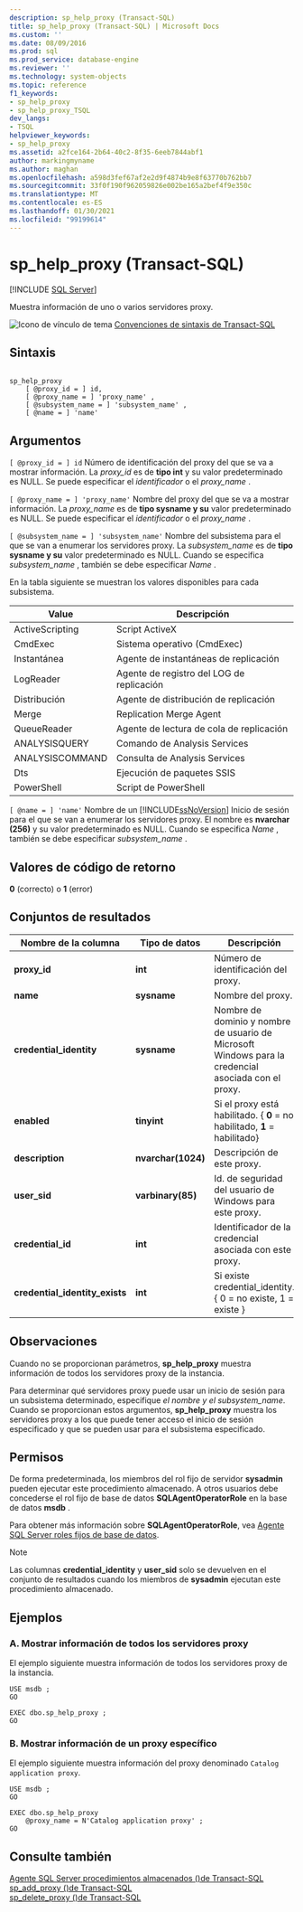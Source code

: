 ```yaml
---
description: sp_help_proxy (Transact-SQL)
title: sp_help_proxy (Transact-SQL) | Microsoft Docs
ms.custom: ''
ms.date: 08/09/2016
ms.prod: sql
ms.prod_service: database-engine
ms.reviewer: ''
ms.technology: system-objects
ms.topic: reference
f1_keywords:
- sp_help_proxy
- sp_help_proxy_TSQL
dev_langs:
- TSQL
helpviewer_keywords:
- sp_help_proxy
ms.assetid: a2fce164-2b64-40c2-8f35-6eeb7844abf1
author: markingmyname
ms.author: maghan
ms.openlocfilehash: a598d3fef67af2e2d9f4874b9e8f63770b762bb7
ms.sourcegitcommit: 33f0f190f962059826e002be165a2bef4f9e350c
ms.translationtype: MT
ms.contentlocale: es-ES
ms.lasthandoff: 01/30/2021
ms.locfileid: "99199614"
---
```

# <a name="sp_help_proxy-transact-sql"></a>sp_help_proxy (Transact-SQL)
[!INCLUDE [SQL Server](../../includes/applies-to-version/sqlserver.md)]

  Muestra información de uno o varios servidores proxy.  
  
 ![Icono de vínculo de tema](../../database-engine/configure-windows/media/topic-link.gif "Icono de vínculo de tema") [Convenciones de sintaxis de Transact-SQL](../../t-sql/language-elements/transact-sql-syntax-conventions-transact-sql.md)  
  
## <a name="syntax"></a>Sintaxis  
  
```  
  
sp_help_proxy   
    [ @proxy_id = ] id,  
    [ @proxy_name = ] 'proxy_name' ,  
    [ @subsystem_name = ] 'subsystem_name' ,  
    [ @name = ] 'name'  
```  
  
## <a name="arguments"></a>Argumentos  
`[ @proxy_id = ] id` Número de identificación del proxy del que se va a mostrar información. La *proxy_id* es de **tipo int** y su valor predeterminado es NULL. Se puede especificar el *identificador* o el *proxy_name* .  
  
`[ @proxy_name = ] 'proxy_name'` Nombre del proxy del que se va a mostrar información. La *proxy_name* es de **tipo sysname y su** valor predeterminado es NULL. Se puede especificar el *identificador* o el *proxy_name* .  
  
`[ @subsystem_name = ] 'subsystem_name'` Nombre del subsistema para el que se van a enumerar los servidores proxy. La *subsystem_name* es de **tipo sysname y su** valor predeterminado es NULL. Cuando se especifica *subsystem_name* , también se debe especificar *Name* .  
  
 En la tabla siguiente se muestran los valores disponibles para cada subsistema.  
  
|Value|Descripción|  
|-----------|-----------------|  
|ActiveScripting|Script ActiveX|  
|CmdExec|Sistema operativo (CmdExec)|  
|Instantánea|Agente de instantáneas de replicación|  
|LogReader|Agente de registro del LOG de replicación|  
|Distribución|Agente de distribución de replicación|  
|Merge|Replication Merge Agent|  
|QueueReader|Agente de lectura de cola de replicación|  
|ANALYSISQUERY|Comando de Analysis Services|  
|ANALYSISCOMMAND|Consulta de Analysis Services|  
|Dts|Ejecución de paquetes SSIS|  
|PowerShell|Script de PowerShell|  
  
`[ @name = ] 'name'` Nombre de un [!INCLUDE[ssNoVersion](../../includes/ssnoversion-md.md)] Inicio de sesión para el que se van a enumerar los servidores proxy. El nombre es **nvarchar (256)** y su valor predeterminado es NULL. Cuando se especifica *Name* , también se debe especificar *subsystem_name* .  
  
## <a name="return-code-values"></a>Valores de código de retorno  
 **0** (correcto) o **1** (error)  
  
## <a name="result-sets"></a>Conjuntos de resultados  
  
|Nombre de la columna|Tipo de datos|Descripción|  
|-----------------|---------------|-----------------|  
|**proxy_id**|**int**|Número de identificación del proxy.|  
|**name**|**sysname**|Nombre del proxy.|  
|**credential_identity**|**sysname**|Nombre de dominio y nombre de usuario de Microsoft Windows para la credencial asociada con el proxy.|  
|**enabled**|**tinyint**|Si el proxy está habilitado. { **0** = no habilitado, **1** = habilitado}|  
|**description**|**nvarchar(1024)**|Descripción de este proxy.|  
|**user_sid**|**varbinary(85)**|Id. de seguridad del usuario de Windows para este proxy.|  
|**credential_id**|**int**|Identificador de la credencial asociada con este proxy.|  
|**credential_identity_exists**|**int**|Si existe credential_identity. { 0 = no existe, 1 = existe }|  
  
## <a name="remarks"></a>Observaciones  
 Cuando no se proporcionan parámetros, **sp_help_proxy** muestra información de todos los servidores proxy de la instancia.  
  
 Para determinar qué servidores proxy puede usar un inicio de sesión para un subsistema determinado, especifique *el nombre y el* *subsystem_name*. Cuando se proporcionan estos argumentos, **sp_help_proxy** muestra los servidores proxy a los que puede tener acceso el inicio de sesión especificado y que se pueden usar para el subsistema especificado.  
  
## <a name="permissions"></a>Permisos  
 De forma predeterminada, los miembros del rol fijo de servidor **sysadmin** pueden ejecutar este procedimiento almacenado. A otros usuarios debe concederse el rol fijo de base de datos **SQLAgentOperatorRole** en la base de datos **msdb** .  
  
 Para obtener más información sobre **SQLAgentOperatorRole**, vea [Agente SQL Server roles fijos de base de datos](../../ssms/agent/sql-server-agent-fixed-database-roles.md).  
  
> [!NOTE]  
>  Las columnas **credential_identity** y **user_sid** solo se devuelven en el conjunto de resultados cuando los miembros de **sysadmin** ejecutan este procedimiento almacenado.  
  
## <a name="examples"></a>Ejemplos  
  
### <a name="a-listing-information-for-all-proxies"></a>A. Mostrar información de todos los servidores proxy  
 El ejemplo siguiente muestra información de todos los servidores proxy de la instancia.  
  
```  
USE msdb ;  
GO  
  
EXEC dbo.sp_help_proxy ;  
GO  
```  
  
### <a name="b-listing-information-for-a-specific-proxy"></a>B. Mostrar información de un proxy específico  
 El ejemplo siguiente muestra información del proxy denominado `Catalog application proxy`.  
  
```  
USE msdb ;  
GO  
  
EXEC dbo.sp_help_proxy  
    @proxy_name = N'Catalog application proxy' ;  
GO  
```  
  
## <a name="see-also"></a>Consulte también  
 [Agente SQL Server procedimientos almacenados &#40;&#41;de Transact-SQL ](../../relational-databases/system-stored-procedures/sql-server-agent-stored-procedures-transact-sql.md)   
 [sp_add_proxy &#40;&#41;de Transact-SQL ](../../relational-databases/system-stored-procedures/sp-add-proxy-transact-sql.md)   
 [sp_delete_proxy &#40;&#41;de Transact-SQL ](../../relational-databases/system-stored-procedures/sp-delete-proxy-transact-sql.md)  
  
  
